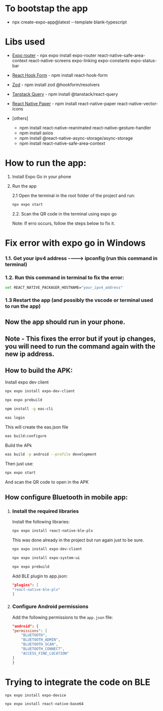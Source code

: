 # To bootstap the app

-   npx create-expo-app@latest --template blank-typescript

# Libs used

-   [Expo router](https://expo.github.io/router/docs/) - npx expo install expo-router react-native-safe-area-context react-native-screens expo-linking expo-constants expo-status-bar

-   [React Hook Form](https://react-hook-form.com/) - npm install react-hook-form

-   [Zod](https://zod.dev/) - npm install zod @hookform/resolvers

-   [Tanstack Query](https://tanstack.com/query/latest) - npm install @tanstack/react-query

-   [React Native Paper](https://nativebase.io/) - npm install react-native-paper react-native-vector-icons

-   [others]
    -   npm install react-native-reanimated react-native-gesture-handler
    -   npm install axios
    -   npm install @react-native-async-storage/async-storage
    -   npm install react-native-safe-area-context

# How to run the app:

1. Install Expo Go in your phone

2. Run the app

    2.1 Open the terminal in the root folder of the project and run:

    ```bash
    npx expo start
    ```

    2.2. Scan the QR code in the terminal using expo go

    Note: If erro occurs, follow the steps below to fix it.

# Fix error with expo go in Windows

### 1.1. Get your ipv4 address ----> ipconfig (run this command in terminal)

### 1.2. Run this command in terminal to fix the error:

```bash
set REACT_NATIVE_PACKAGER_HOSTNAME="your_ipv4_address"
```

### 1.3 Restart the app (and possibly the vscode or terminal used to run the app)

## Now the app should run in your phone.

## Note - This fixes the error but if yout ip changes, you will need to run the command again with the new ip address.

## How to build the APK:

Install expo dev client

```bash
npx expo install expo-dev-client
```

```bash
npx expo prebuild
```

```bash
npm install -g eas-cli
```

```bash
eas login
```

This will create the eas.json file

```bash
eas build:configure
```

Build the APk

```bash
eas build -p android --profile development
```

Then just use:

```bash
npx expo start
```

And scan the QR code to open in the APK

## How configure Bluetooth in mobile app:

1. ### Install the required libraries

    Install the following libraries:

    ```bash
    npx expo install react-native-ble-plx
    ```

    This was done already in the project but run again just to be sure.

    ```bash
    npx expo install expo-dev-client
    ```

    ```bash
    npx expo install expo-system-ui
    ```

    ```bash
    npx expo prebuild
    ```

    Add BLE plugin to app.json:

    ```json
    "plugins": [
    "react-native-ble-plx"
    ]
    ```

2. ### Configure Android permissions

    Add the following permissions to the `app.json` file:

    ```json
    "android": {
    "permissions": [
        "BLUETOOTH",
        "BLUETOOTH_ADMIN",
        "BLUETOOTH_SCAN",
        "BLUETOOTH_CONNECT",
        "ACCESS_FINE_LOCATION"
    ]
    }
    ```

# Trying to integrate the code on BLE

```bash
npx expo install expo-device
```

```bash
npx expo install react-native-base64
```
